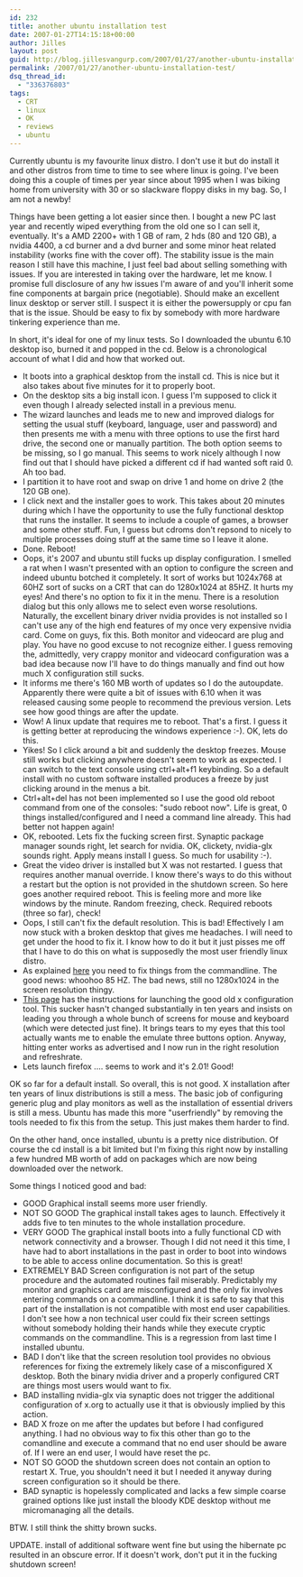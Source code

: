 ```yaml
---
id: 232
title: another ubuntu installation test
date: 2007-01-27T14:15:18+00:00
author: Jilles
layout: post
guid: http://blog.jillesvangurp.com/2007/01/27/another-ubuntu-installation-test/
permalink: /2007/01/27/another-ubuntu-installation-test/
dsq_thread_id:
  - "336376803"
tags:
  - CRT
  - linux
  - OK
  - reviews
  - ubuntu
---
```

Currently ubuntu is my favourite linux distro. I don't use it but do install it and other distros from time to time to see where linux is going. I've been doing this a couple of times per year since about 1995 when I was biking home from university with 30 or so slackware floppy disks in my bag. So, I am not a newby!

Things have been getting a lot easier since then. I bought a new PC last year and recently wiped everything from the old one so I can sell it, eventually. It's a AMD 2200+ with 1 GB of ram, 2 hds (80 and 120 GB), a nvidia 4400, a cd burner and a dvd burner and some minor heat related instability (works fine with the cover off). The stability issue is the main reason I still have this machine, I just feel bad about selling something with issues. If you are interested in taking over the hardware, let me know. I promise full disclosure of any hw issues I'm aware of and you'll inherit some fine components at bargain price (negotiable). Should make an excellent linux desktop or server still. I suspect it is either the powersupply or cpu fan that is the issue. Should be easy to fix by somebody with more hardware tinkering experience than me.

In short, it's ideal for one of my linux tests. So I downloaded the ubuntu 6.10 desktop iso, burned it and popped in the cd. Below is a chronological account of what I did and how that worked out.

- It boots into a graphical desktop from the install cd. This is nice but it also takes about five minutes for it to properly boot.
-  On the desktop sits a big install icon. I guess I'm supposed to click it even though I already selected install in a previous menu.
- The wizard launches and leads me to new and improved dialogs for setting the usual stuff (keyboard, language, user and password) and then presents me with a menu with three options to use the first hard drive, the second one or manually partition. The both option seems to be missing, so I go manual. This seems to work nicely although I now find out that I should have picked a different cd if had wanted soft raid 0. Ah too bad.
- I partition it to have root and swap on drive 1 and home on drive 2 (the 120 GB one).
- I click next and the installer goes to work. This takes about 20 minutes during which I have the opportunity to use the fully functional desktop that runs the installer. It seems to include a couple of games, a browser and some other stuff. Fun, I guess but cdroms don't repsond to nicely to multiple processes doing stuff at the same time so I leave it alone.
- Done. Reboot!
- Oops, it's 2007 and ubuntu still fucks up display configuration. I smelled a rat when I wasn't presented with an option to configure the screen and indeed ubuntu botched it completely. It sort of works but 1024x768 at 60HZ sort of sucks on a CRT that can do 1280x1024 at 85HZ. It hurts my eyes! And there's no option to fix it in the menu. There is a resolution dialog but this only allows me to select even worse resolutions. Naturally, the excellent binary driver nvidia provides is not installed so I can't use any of the high end features of my once very expensive nvidia card. Come on guys, fix this. Both monitor and videocard are plug and play. You have no good excuse to not recognize either. I guess removing the, admittedly, very crappy monitor and videocard configuration was a bad idea because now I'll have to do things manually and find out how much X configuration still sucks.
- It informs me there's 160 MB worth of updates so I do the autoupdate. Apparently there were quite a bit of issues with 6.10 when it was released causing some people to recommend the previous version. Lets see how good things are after the update.
- Wow! A linux update that requires me to reboot. That's a first. I guess it is getting better at reproducing the windows experience :-).  OK, lets do this.
- Yikes! So I click around a bit and suddenly the desktop freezes. Mouse still works but clicking anywhere doesn't seem to work as expected. I can switch to the text console using ctrl+alt+f1 keybinding. So a default install with no custom software installed produces a freeze by just clicking around in the menus a bit.
- Ctrl+alt+del has not been implemented so I use the good old reboot command from one of the consoles: "sudo reboot now". Life is great, 0 things installed/configured and I need a command line already. This had better not happen again!
- OK, rebooted. Lets fix the fucking screen first. Synaptic package manager sounds right, let search for nvidia. OK, clickety, nvidia-glx sounds right. Apply means install I guess. So much for usability :-).
- Great the video driver is installed but X was not restarted. I guess that requires another manual override. I know there's ways to do this without a restart but the option is not provided in the shutdown screen. So here goes another required reboot. This is feeling more and more like windows by the minute. Random freezing, check. Required reboots (three so far), check!
- Oops, I still can't fix the default resolution. This is bad! Effectively I am now stuck with a broken desktop that gives me headaches. I will need to get under the hood to fix it. I know how to do it but it just pisses me off that I have to do this on what is supposedly the most user friendly linux distro.
- As explained [here](http://tuxicity.wordpress.com/2006/12/04/nvidia-on-ubuntu/) you need to fix things from the commandline. The good news: whoohoo 85 HZ. The bad news, still no 1280x1024 in the screen resolution thingy.
- [This page](http://tuxicity.wordpress.com/2006/12/02/configure-your-resolution-in-ubuntu-and-debian/ ) has the instructions for launching the good old x configuration tool. This sucker hasn't changed substantially in ten years and insists on leading you through a whole bunch of screens for mouse and keyboard (which were detected just fine). It brings tears to my eyes that this tool actually wants me to enable the emulate three buttons option. Anyway, hitting enter works as advertised and I now run in the right resolution and refreshrate.
- Lets launch firefox .... seems to work and it's 2.01! Good!

OK so far for a default install. So overall, this is not good. X installation after ten years of linux distributions is still a mess. The basic job of configuring generic plug and play monitors as well as the installation of essential drivers is still a mess. Ubuntu has made this more "userfriendly" by removing the tools needed to fix this from the setup. This just makes them harder to find.

On the other hand, once installed, ubuntu is a pretty nice distribution. Of course the cd install is a bit limited but I'm fixing this right now by installing a few hundred MB worth of add on packages which are now being downloaded over the network.

Some things I noticed good and bad:

- GOOD Graphical install seems more user friendly.
- NOT SO GOOD The graphical install takes ages to launch. Effectively it adds five to ten minutes to the whole installation procedure.
- VERY GOOD The graphical install boots into a fully functional CD with network connectivity and a browser. Though I did not need it this time, I have had to abort installations in the past in order to boot into windows to be able to access online documentation. So this is great!
- EXTREMELY BAD Screen configuration is not part of the setup procedure and the automated routines fail miserably. Predictably my monitor and graphics card are misconfigured and the only fix involves entering commands on a commandline. I think it is safe to say that this part of the installation is not compatible with most end user capabilities. I don't see how a non technical user could fix their screen settings without somebody holding their hands while they execute cryptic commands on the commandline. This is a regression from last time I installed ubuntu.
- BAD I don't like that the screen resolution tool provides no obvious references for fixing the extremely likely case of a misconfigured X desktop. Both the binary nvidia driver and a properly configured CRT are things most users would want to fix.
- BAD installing nvidia-glx via synaptic does not trigger the additional configuration of x.org to actually use it that is obviously implied by this action.
-  BAD X froze on me after the updates but before I had configured anything. I had no obvious way to fix this other than go to the comandline and execute a command that no end user should be aware of. If I were an end user, I would have reset the pc.
- NOT SO GOOD the shutdown screen does not contain an option to restart X. True, you shouldn't need it but I needed it anyway during screen configuration so it should be there.
- BAD synaptic is hopelessly complicated and lacks a few simple coarse grained options like just install the bloody KDE desktop without me micromanaging all the details.

BTW. I still think the shitty brown sucks.

UPDATE. install of additional software went fine but using the hibernate pc resulted in an obscure error. If it doesn't work, don't put it in the fucking shutdown screen!